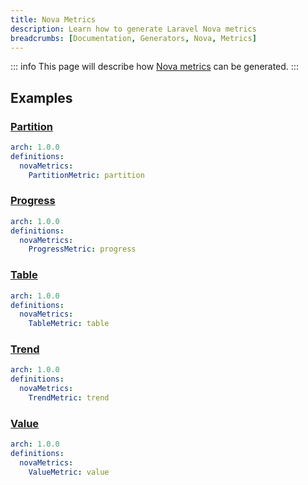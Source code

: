 ```yaml
---
title: Nova Metrics
description: Learn how to generate Laravel Nova metrics
breadcrumbs: [Documentation, Generators, Nova, Metrics]
---
```


::: info
This page will describe how [Nova metrics](https://nova.laravel.com/docs/4.0/metrics/defining-metrics.html) can be generated.
:::

## Examples

### [Partition](https://nova.laravel.com/docs/4.0/metrics/defining-metrics.html#partition-metrics)

```yaml
arch: 1.0.0
definitions:
  novaMetrics:
    PartitionMetric: partition
```

### [Progress](https://nova.laravel.com/docs/4.0/metrics/defining-metrics.html#progress-metrics)

```yaml
arch: 1.0.0
definitions:
  novaMetrics:
    ProgressMetric: progress
```

### [Table](https://nova.laravel.com/docs/4.0/metrics/defining-metrics.html#table-metrics)

```yaml
arch: 1.0.0
definitions:
  novaMetrics:
    TableMetric: table
```

### [Trend](https://nova.laravel.com/docs/4.0/metrics/defining-metrics.html#trend-metrics)

```yaml
arch: 1.0.0
definitions:
  novaMetrics:
    TrendMetric: trend
```

### [Value](https://nova.laravel.com/docs/4.0/metrics/defining-metrics.html#value-metrics)

```yaml
arch: 1.0.0
definitions:
  novaMetrics:
    ValueMetric: value
```
